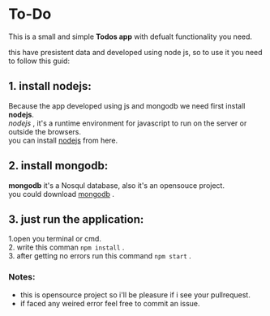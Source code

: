 # To-Do
This is a small and simple **Todos app** with defualt functionality you need.  

this have presistent data and developed using node js, so to use it you need to follow this guid:  

## 1. install nodejs:  
Because the app developed using js and mongodb we need first install **nodejs**.  
*nodejs* , it's a runtime environment for javascript to run on the server or outside the browsers.  
you can install [nodejs](https://nodejs.org/en/) from here.  
## 2. install mongodb:
**mongodb** it's a Nosqul database, also it's an opensouce project.  
you could download [mongodb](https://docs.mongodb.com/manual/installation/) .  
  
## 3. just run the application:
   1.open you terminal or cmd.  
   2. write this comman `npm install` .  
   3. after getting no errors run this command `npm start` .  
### Notes:
* this is opensource project so i'll be pleasure if i see your pullrequest.  
* if faced any weired error feel free to commit an issue.